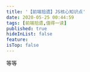 ```yaml
---
title: '【前端拾遗】JS核心知识点'
date: 2020-05-25 00:44:59
tags: [前端拾遗,值得一读]
published: true
hideInList: false
feature: 
isTop: false
---
```

等等